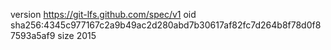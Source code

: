 version https://git-lfs.github.com/spec/v1
oid sha256:4345c977167c2a9b49ac2d280abd7b30617af82fc7d264b8f78d0f87593a5af9
size 2015
